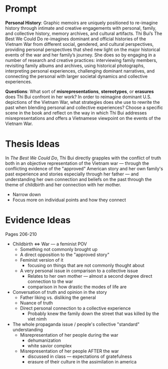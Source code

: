 # Prompt

**Personal History**: Graphic memoirs are uniquely positioned to re-imagine history through intimate and creative engagements with personal, family, and collective history, memory archives, and cultural artifacts. Thi Bui’s The Best We Could Do re-imagines dominant and official histories of the Vietnam War from different social, gendered, and cultural perspectives, providing personal perspectives that shed new light on the major historical events of the war and her family’s journey. She does so by engaging in a number of research and creative practices: interviewing family members, revisiting family albums and archives, using historical photographs, interpreting personal experiences, challenging dominant narratives, and connecting the personal with larger societal dynamics and collective experiences.

**Questions**: What sort of **misrepresentations**, **stereotypes**, or **erasures** does Thi Bui confront in her work? In order to reimagine dominant U.S. depictions of the Vietnam War, what strategies does she use to rewrite the past when blending personal and collective experiences? Choose a specific scene in the book and reflect on the way in which Thi Bui addresses misrepresentations and offers a Vietnamese viewpoint on the events of the Vietnam War.

# Thesis Ideas

In *The Best We Could Do*, Thi Bui directly grapples with the conflict of truth both in an objective representation of the Vietnam war — through the conflicting evidence of the "approved" American story and her own family's past experience and stories especially through her father — and understanding her own connection and beliefs on the past through the theme of childbirth and her connection with her mother.

- Narrow down
- Focus more on individual points and how they connect



# Evidence Ideas

Pages 206-210

- Childbirth $\iff$ War — a feminist POV
	- Something not commonly brought up
	- A direct opposition to the "approved story"
	- Feminist version of it
		- focusing on things that are not commonly thought about
	- A very personal issue in comparison to a collective issue
		- Relates to her own mother — almost a second degree direct connection to the war
		- comparison in how drastic the modes of life are
- Conversation of truth and opinion in the story
	- Father liking vs. disliking the general
	- Nuance of truth
	- Direct personal connection to a collective experience
		- Probably knew the family down the street that was killed by the viet nimh
- The whole propaganda issue / people's collective "standard" understanding
	- Misrepresentation of her people during the war
		- dehumanization
		- white savior complex
	- Misrepresentation of her people AFTER the war
		- discussed in class — expectations of gratefulness
		- erasure of their culture in the assimilation in america
